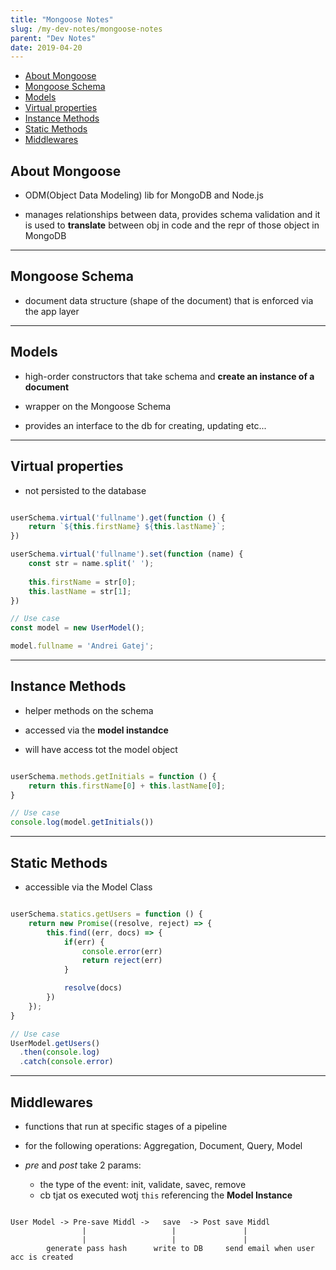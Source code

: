 ```yaml
---
title: "Mongoose Notes"
slug: /my-dev-notes/mongoose-notes
parent: "Dev Notes"
date: 2019-04-20
---
```


- [About Mongoose](#about-mongoose)
- [Mongoose Schema](#mongoose-schema)
- [Models](#models)
- [Virtual properties](#virtual-properties)
- [Instance Methods](#instance-methods)
- [Static Methods](#static-methods)
- [Middlewares](#middlewares)

## About Mongoose

* ODM(Object Data Modeling) lib for MongoDB and Node.js

* manages relationships between data, provides schema validation and it is used to **translate** between obj in code and the repr of those object in MongoDB

---

## Mongoose Schema

* document data structure (shape of the document) that is enforced via the app layer

---

## Models

* high-order constructors that take schema and **create an instance of a document**

* wrapper on the Mongoose Schema

* provides an interface to the db for creating, updating etc...

---

## Virtual properties

- not persisted to the database

```javascript

userSchema.virtual('fullname').get(function () {
    return `${this.firstName} ${this.lastName}`;
})

userSchema.virtual('fullname').set(function (name) {
    const str = name.split(' ');
    
    this.firstName = str[0];
    this.lastName = str[1];
})

// Use case
const model = new UserModel();

model.fullname = 'Andrei Gatej';

```

--- 

## Instance Methods

* helper methods on the schema

* accessed via the **model instandce**

* will have access tot the model object

```javascript

userSchema.methods.getInitials = function () {
    return this.firstName[0] + this.lastName[0];
}

// Use case
console.log(model.getInitials())

```

---

## Static Methods

* accessible via the Model Class

```javascript

userSchema.statics.getUsers = function () {
    return new Promise((resolve, reject) => {
        this.find((err, docs) => {
            if(err) {
                console.error(err)
                return reject(err)
            }

            resolve(docs)
        })
    });
}

// Use case
UserModel.getUsers()
  .then(console.log)
  .catch(console.error)


```

---

## Middlewares 

* functions that run at specific stages of a pipeline

* for the following operations: Aggregation, Document, Query, Model

* *pre* and *post* take 2 params:
    * the type of the event: init, validate, savec, remove
    * cb tjat os executed wotj `this` referencing the **Model Instance**

```

User Model -> Pre-save Middl ->   save  -> Post save Middl
                |                   |               |
                |                   |               |
        generate pass hash      write to DB     send email when user acc is created

```
